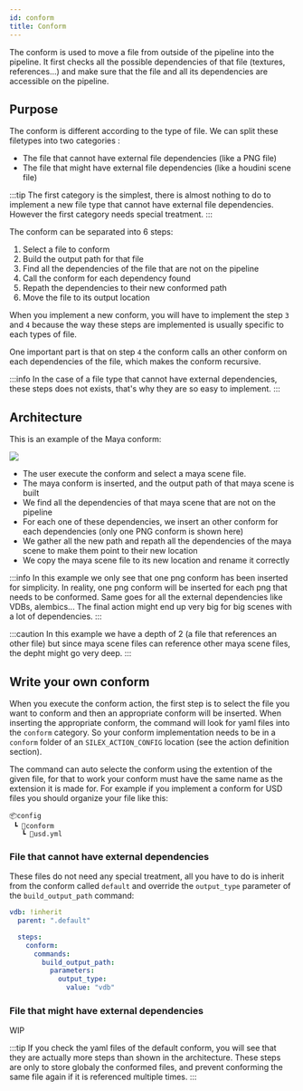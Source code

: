 ```yaml
---
id: conform
title: Conform
---
```


The conform is used to move a file from outside of the pipeline into the pipeline.
It first checks all the possible dependencies of that file (textures, references...)
and make sure that the file and all its dependencies are accessible on the pipeline.

## Purpose

The conform is different according to the type of file. We can split these filetypes into two categories :

- The file that cannot have external file dependencies (like a PNG file)
- The file that might have external file dependencies (like a houdini scene file)

:::tip
The first category is the simplest, there is almost nothing to do to implement a new file type
that cannot have external file dependencies. However the first category needs special treatment.
:::

The conform can be separated into 6 steps:

1. Select a file to conform
2. Build the output path for that file
3. Find all the dependencies of the file that are not on the pipeline
4. Call the conform for each dependency found
5. Repath the dependencies to their new conformed path
6. Move the file to its output location

When you implement a new conform, you will have to implement the step `3` and `4` because the way these steps are
implemented is usually specific to each types of file.

One important part is that on step `4` the conform calls an other conform on each dependencies of the file,
which makes the conform recursive.

:::info
In the case of a file type that cannot have external dependencies, these steps does not exists,
that's why they are so easy to implement.
:::

## Architecture

This is an example of the Maya conform:

![](/img/silex/vray_conform_action.jpg)

- The user execute the conform and select a maya scene file.
- The maya conform is inserted, and the output path of that maya scene is built
- We find all the dependencies of that maya scene that are not on the pipeline
- For each one of these dependencies, we insert an other conform for each dependencies (only one PNG conform is shown here)
- We gather all the new path and repath all the dependencies of the maya scene to make them point to their new location
- We copy the maya scene file to its new location and rename it correctly

:::info
In this example we only see that one png conform has been inserted for simplicity. In reality, one png conform will
be inserted for each png that needs to be conformed. Same goes for all the external dependencies like VDBs, alembics...
The final action might end up very big for big scenes with a lot of dependencies.
:::

:::caution
In this example we have a depth of 2 (a file that references an other file) but since maya scene files can reference
other maya scene files, the depht might go very deep.
:::

## Write your own conform

When you execute the conform action, the first step is to select the file you want to conform and then an appropriate conform will be inserted.
When inserting the appropriate conform, the command will look for yaml files into the `conform` category. So your conform implementation
needs to be in a `conform` folder of an `SILEX_ACTION_CONFIG` location (see the action definition section).

The command can auto selecte the conform using the extention of the given file, for that to work your conform must have the same
name as the extension it is made for. For example if you implement a conform for USD files you should organize your file like this:

```
📦config
 ┗ 📂conform
   ┗ 📜usd.yml
```

### File that cannot have external dependencies

These files do not need any special treatment, all you have to do is inherit from the conform called `default` and
override the `output_type` parameter of the `build_output_path` command:

```yml
vdb: !inherit
  parent: ".default"

  steps:
    conform:
      commands:
        build_output_path:
          parameters:
            output_type:
              value: "vdb"
```

### File that might have external dependencies

WIP

:::tip
If you check the yaml files of the default conform, you will see that they are actually more steps than shown in the architecture.
These steps are only to store globaly the conformed files, and prevent conforming the same file again if it is
referenced multiple times.
:::
